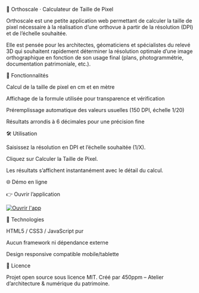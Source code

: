 🧮 Orthoscale · Calculateur de Taille de Pixel

Orthoscale est une petite application web permettant de calculer la taille de pixel nécessaire à la réalisation d’une orthovue à partir de la résolution (DPI) et de l’échelle souhaitée.

Elle est pensée pour les architectes, géomaticiens et spécialistes du relevé 3D qui souhaitent rapidement déterminer la résolution optimale d’une image orthographique en fonction de son usage final (plans, photogrammétrie, documentation patrimoniale, etc.).

🚀 Fonctionnalités

Calcul de la taille de pixel en cm et en mètre

Affichage de la formule utilisée pour transparence et vérification

Préremplissage automatique des valeurs usuelles (150 DPI, échelle 1/20)

Résultats arrondis à 6 décimales pour une précision fine
​

🛠️ Utilisation

Saisissez la résolution en DPI et l’échelle souhaitée (1/X).

Cliquez sur Calculer la Taille de Pixel.

Les résultats s’affichent instantanément avec le détail du calcul.

🌐 Démo en ligne

👉 Ouvrir l’application

[![Ouvrir l'app](https://img.shields.io/badge/Ouvrir%20l%27app-OrthoScale-blue)](https://450ppm.github.io/OrthoScale/)

📂 Technologies

HTML5 / CSS3 / JavaScript pur

Aucun framework ni dépendance externe

Design responsive compatible mobile/tablette

📄 Licence

Projet open source sous licence MIT.
Créé par 450ppm – Atelier d’architecture & numérique du patrimoine.


